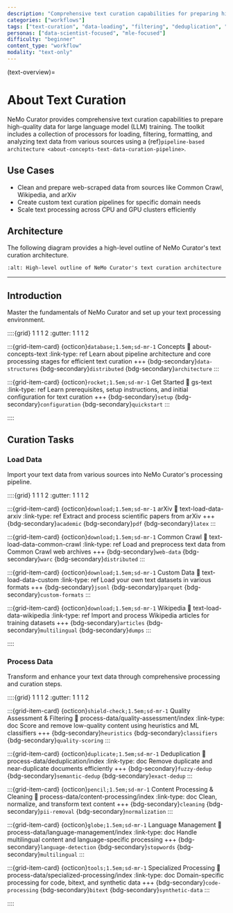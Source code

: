 ```yaml
---
description: "Comprehensive text curation capabilities for preparing high-quality data for large language model training with loading, filtering, and quality assessment"
categories: ["workflows"]
tags: ["text-curation", "data-loading", "filtering", "deduplication", "gpu-accelerated"]
personas: ["data-scientist-focused", "mle-focused"]
difficulty: "beginner"
content_type: "workflow"
modality: "text-only"
---
```


(text-overview)=
# About Text Curation

NeMo Curator provides comprehensive text curation capabilities to prepare high-quality data for large language model (LLM) training. The toolkit includes a collection of processors for loading, filtering, formatting, and analyzing text data from various sources using a {ref}`pipeline-based architecture <about-concepts-text-data-curation-pipeline>`.

## Use Cases

- Clean and prepare web-scraped data from sources like Common Crawl, Wikipedia, and arXiv
- Create custom text curation pipelines for specific domain needs
- Scale text processing across CPU and GPU clusters efficiently

## Architecture

The following diagram provides a high-level outline of NeMo Curator's text curation architecture.

```{image} ../about/concepts/text/_images/text-processing-diagram.png
:alt: High-level outline of NeMo Curator's text curation architecture
```

---

## Introduction

Master the fundamentals of NeMo Curator and set up your text processing environment.

::::{grid} 1 1 1 2
:gutter: 1 1 1 2

:::{grid-item-card} {octicon}`database;1.5em;sd-mr-1` Concepts
:link: about-concepts-text
:link-type: ref
Learn about pipeline architecture and core processing stages for efficient text curation
+++
{bdg-secondary}`data-structures`
{bdg-secondary}`distributed`
{bdg-secondary}`architecture`
:::

:::{grid-item-card} {octicon}`rocket;1.5em;sd-mr-1` Get Started
:link: gs-text
:link-type: ref
Learn prerequisites, setup instructions, and initial configuration for text curation
+++
{bdg-secondary}`setup`
{bdg-secondary}`configuration`
{bdg-secondary}`quickstart`
:::

::::

## Curation Tasks

### Load Data

Import your text data from various sources into NeMo Curator's processing pipeline.

::::{grid} 1 1 1 2
:gutter: 1 1 1 2

:::{grid-item-card} {octicon}`download;1.5em;sd-mr-1` arXiv
:link: text-load-data-arxiv
:link-type: ref
Extract and process scientific papers from arXiv
+++
{bdg-secondary}`academic`
{bdg-secondary}`pdf`
{bdg-secondary}`latex`
:::

:::{grid-item-card} {octicon}`download;1.5em;sd-mr-1` Common Crawl
:link: text-load-data-common-crawl
:link-type: ref
Load and preprocess text data from Common Crawl web archives
+++
{bdg-secondary}`web-data`
{bdg-secondary}`warc`
{bdg-secondary}`distributed`
:::

:::{grid-item-card} {octicon}`download;1.5em;sd-mr-1` Custom Data
:link: text-load-data-custom
:link-type: ref
Load your own text datasets in various formats
+++
{bdg-secondary}`jsonl`
{bdg-secondary}`parquet`
{bdg-secondary}`custom-formats`
:::

:::{grid-item-card} {octicon}`download;1.5em;sd-mr-1` Wikipedia
:link: text-load-data-wikipedia
:link-type: ref
Import and process Wikipedia articles for training datasets
+++
{bdg-secondary}`articles`
{bdg-secondary}`multilingual`
{bdg-secondary}`dumps`
:::

::::

### Process Data

Transform and enhance your text data through comprehensive processing and curation steps.

::::{grid} 1 1 1 2
:gutter: 1 1 1 2

:::{grid-item-card} {octicon}`shield-check;1.5em;sd-mr-1` Quality Assessment & Filtering
:link: process-data/quality-assessment/index
:link-type: doc
Score and remove low-quality content using heuristics and ML classifiers
+++
{bdg-secondary}`heuristics`
{bdg-secondary}`classifiers`
{bdg-secondary}`quality-scoring`
:::

:::{grid-item-card} {octicon}`duplicate;1.5em;sd-mr-1` Deduplication
:link: process-data/deduplication/index
:link-type: doc
Remove duplicate and near-duplicate documents efficiently
+++
{bdg-secondary}`fuzzy-dedup`
{bdg-secondary}`semantic-dedup`
{bdg-secondary}`exact-dedup`
:::

:::{grid-item-card} {octicon}`pencil;1.5em;sd-mr-1` Content Processing & Cleaning
:link: process-data/content-processing/index
:link-type: doc
Clean, normalize, and transform text content
+++
{bdg-secondary}`cleaning`
{bdg-secondary}`pii-removal`
{bdg-secondary}`normalization`
:::

:::{grid-item-card} {octicon}`globe;1.5em;sd-mr-1` Language Management
:link: process-data/language-management/index
:link-type: doc
Handle multilingual content and language-specific processing
+++
{bdg-secondary}`language-detection`
{bdg-secondary}`stopwords`
{bdg-secondary}`multilingual`
:::

:::{grid-item-card} {octicon}`tools;1.5em;sd-mr-1` Specialized Processing
:link: process-data/specialized-processing/index
:link-type: doc
Domain-specific processing for code, bitext, and synthetic data
+++
{bdg-secondary}`code-processing`
{bdg-secondary}`bitext`
{bdg-secondary}`synthetic-data`
:::

::::


<!-- ## Tutorials

Build practical experience with step-by-step guides for common text curation workflows.

::::{grid} 1 1 1 2
:gutter: 1 1 1 2

:::{grid-item-card} {octicon}`mortar-board;1.5em;sd-mr-1` Text Curation Tutorials (Placeholder)
:link: tutorials/index
:link-type: doc
Learn how to customize NeMo Curator's pipelines for your specific needs
+++
{bdg-primary}`staged-nolink`
{bdg-secondary}`custom-pipelines`
{bdg-secondary}`optimization`
{bdg-secondary}`examples`
:::

:::: -->
